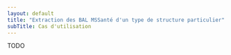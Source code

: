 ```yaml
---
layout: default
title: "Extraction des BAL MSSanté d'un type de structure particulier"
subTitle: Cas d'utilisation
---
```

 
TODO
